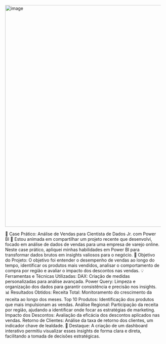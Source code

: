 <img width="1296" height="718" alt="image" src="https://github.com/user-attachments/assets/a6f2a21e-20be-4eb0-b398-249fe5fc6b4a" />










🚀 Case Prático: Análise de Vendas para Cientista de Dados Jr. com Power BI 🚀
Estou animada em compartilhar um projeto recente que desenvolvi, focado em análise de dados de vendas para uma empresa de varejo online. Neste case prático, apliquei minhas habilidades em Power BI para transformar dados brutos em insights valiosos para o negócio.
🎯 Objetivo do Projeto: O objetivo foi entender o desempenho de vendas ao longo do tempo, identificar os produtos mais vendidos, analisar o comportamento de compra por região e avaliar o impacto dos descontos nas vendas.
💡 Ferramentas e Técnicas Utilizadas:
DAX: Criação de medidas personalizadas para análise avançada.
Power Query: Limpeza e organização dos dados para garantir consistência e precisão nos insights.
📊 Resultados Obtidos:
Receita Total: Monitoramento do crescimento da receita ao longo dos meses.
Top 10 Produtos: Identificação dos produtos que mais impulsionam as vendas.
Análise Regional: Participação da receita por região, ajudando a identificar onde focar as estratégias de marketing.
Impacto dos Descontos: Avaliação da eficácia dos descontos aplicados nas vendas.
Retorno de Clientes: Análise da taxa de retorno dos clientes, um indicador chave de lealdade.
🌟 Destaque: A criação de um dashboard interativo permitiu visualizar esses insights de forma clara e direta, facilitando a tomada de decisões estratégicas.
